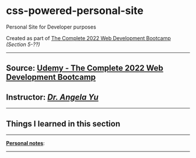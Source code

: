 # css-powered-personal-site

Personal Site for Developer purposes

Created as part of <u>The Complete 2022 Web Development Bootcamp</u><br>_(Section 5-??)_

---

## Source: [Udemy - The Complete 2022 Web Development Bootcamp](https://www.udemy.com/course/the-complete-web-development-bootcamp/)

## Instructor: [_Dr. Angela Yu_](https://www.appbrewery.co/)

---

## Things I learned in this section

---

**<u>Personal notes</u>**:

---
